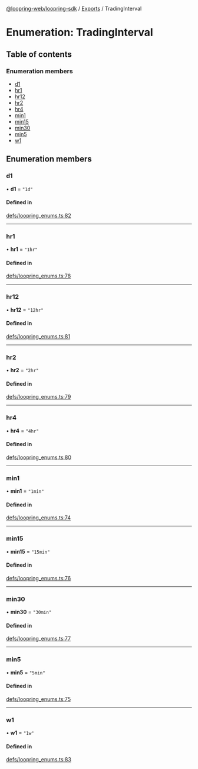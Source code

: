 [@loopring-web/loopring-sdk](../README.md) / [Exports](../modules.md) / TradingInterval

# Enumeration: TradingInterval

## Table of contents

### Enumeration members

- [d1](TradingInterval.md#d1)
- [hr1](TradingInterval.md#hr1)
- [hr12](TradingInterval.md#hr12)
- [hr2](TradingInterval.md#hr2)
- [hr4](TradingInterval.md#hr4)
- [min1](TradingInterval.md#min1)
- [min15](TradingInterval.md#min15)
- [min30](TradingInterval.md#min30)
- [min5](TradingInterval.md#min5)
- [w1](TradingInterval.md#w1)

## Enumeration members

### d1

• **d1** = `"1d"`

#### Defined in

[defs/loopring_enums.ts:82](https://github.com/Loopring/loopring_sdk/blob/81e0b16/src/defs/loopring_enums.ts#L82)

___

### hr1

• **hr1** = `"1hr"`

#### Defined in

[defs/loopring_enums.ts:78](https://github.com/Loopring/loopring_sdk/blob/81e0b16/src/defs/loopring_enums.ts#L78)

___

### hr12

• **hr12** = `"12hr"`

#### Defined in

[defs/loopring_enums.ts:81](https://github.com/Loopring/loopring_sdk/blob/81e0b16/src/defs/loopring_enums.ts#L81)

___

### hr2

• **hr2** = `"2hr"`

#### Defined in

[defs/loopring_enums.ts:79](https://github.com/Loopring/loopring_sdk/blob/81e0b16/src/defs/loopring_enums.ts#L79)

___

### hr4

• **hr4** = `"4hr"`

#### Defined in

[defs/loopring_enums.ts:80](https://github.com/Loopring/loopring_sdk/blob/81e0b16/src/defs/loopring_enums.ts#L80)

___

### min1

• **min1** = `"1min"`

#### Defined in

[defs/loopring_enums.ts:74](https://github.com/Loopring/loopring_sdk/blob/81e0b16/src/defs/loopring_enums.ts#L74)

___

### min15

• **min15** = `"15min"`

#### Defined in

[defs/loopring_enums.ts:76](https://github.com/Loopring/loopring_sdk/blob/81e0b16/src/defs/loopring_enums.ts#L76)

___

### min30

• **min30** = `"30min"`

#### Defined in

[defs/loopring_enums.ts:77](https://github.com/Loopring/loopring_sdk/blob/81e0b16/src/defs/loopring_enums.ts#L77)

___

### min5

• **min5** = `"5min"`

#### Defined in

[defs/loopring_enums.ts:75](https://github.com/Loopring/loopring_sdk/blob/81e0b16/src/defs/loopring_enums.ts#L75)

___

### w1

• **w1** = `"1w"`

#### Defined in

[defs/loopring_enums.ts:83](https://github.com/Loopring/loopring_sdk/blob/81e0b16/src/defs/loopring_enums.ts#L83)
